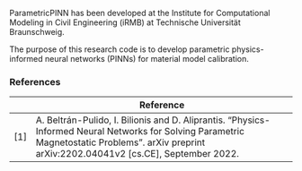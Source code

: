 ParametricPINN has been developed at the Institute for Computational Modeling in Civil Engineering (iRMB) at Technische Universität Braunschweig.

The purpose of this research code is to develop parametric physics-informed neural networks (PINNs) for material model calibration.

### References
|   | Reference  |
|---|---|
| [1] | A. Beltrán-Pulido, I. Bilionis and D. Aliprantis. “Physics-Informed Neural Networks for Solving Parametric Magnetostatic Problems”. arXiv preprint arXiv:2202.04041v2 [cs.CE], September 2022. |